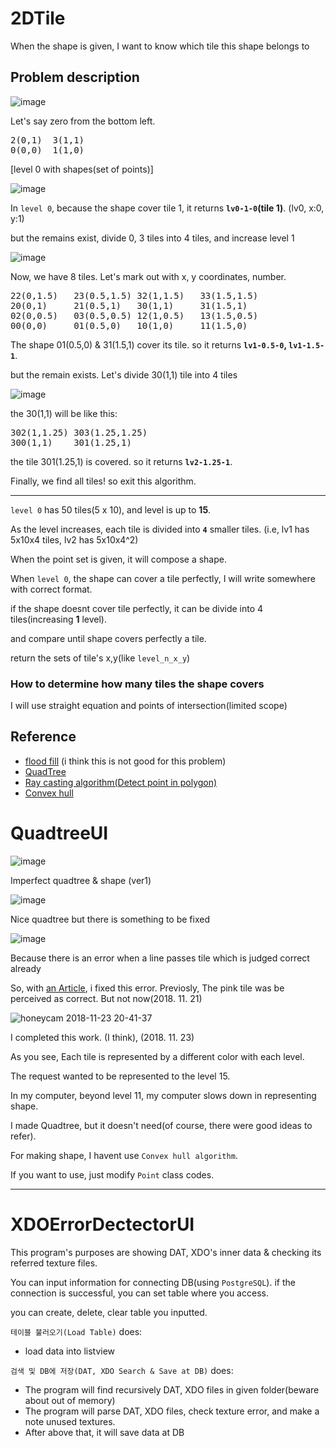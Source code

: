 # 2DTile

When the shape is given, I want to know which tile this shape belongs to

## Problem description

![image](https://user-images.githubusercontent.com/26527826/48421740-6e882580-e7a0-11e8-816b-f76e8e1f7cbd.png)

Let's say zero from the bottom left.

<pre>
2(0,1)	3(1,1)
0(0,0)	1(1,0)
</pre>
[level 0 with shapes(set of points)]

![image](https://user-images.githubusercontent.com/26527826/48423325-bc525d00-e7a3-11e8-8c60-b0ac9d5390d9.png)

In `level 0`, because the shape cover tile 1, it returns **`lv0-1-0`(tile 1)**. (lv0, x:0, y:1)

but the remains exist, divide 0, 3 tiles into 4 tiles, and increase level 1

![image](https://user-images.githubusercontent.com/26527826/48423332-c07e7a80-e7a3-11e8-82dc-e63ede80af63.png)

Now, we have 8 tiles. Let's mark out with x, y coordinates, number.

<pre>
22(0,1.5)	23(0.5,1.5)	32(1,1.5)	33(1.5,1.5)
20(0,1)		21(0.5,1)	30(1,1)		31(1.5,1)
02(0,0.5)	03(0.5,0.5)	12(1,0.5)	13(1.5,0.5)
00(0,0)		01(0.5,0)	10(1,0) 	11(1.5,0)
</pre>

The shape 01(0.5,0) & 31(1.5,1) cover its tile. so it returns **`lv1-0.5-0`, `lv1-1.5-1`**.

but the remain exists. Let's divide 30(1,1) tile into 4 tiles

![image](https://user-images.githubusercontent.com/26527826/48423341-c4aa9800-e7a3-11e8-97ce-694cb7004491.png)

the 30(1,1) will be like this:

<pre>
302(1,1.25)	303(1.25,1.25)
300(1,1)	301(1.25,1)
</pre>

the tile 301(1.25,1) is covered. so it returns **`lv2-1.25-1`**.

Finally, we find all tiles! so exit this algorithm.

<hr>

`level 0` has 50 tiles(5 x 10), and level is up to **15**.

As the  level increases, each tile is divided into **`4`** smaller tiles. (i.e, lv1 has 5x10x4 tiles, lv2 has 5x10x4^2)

When the point set is given, it will compose a shape.

When `level 0`, the shape can cover a tile perfectly, I will write somewhere with correct format.

if the shape doesnt cover tile perfectly, it can be divide into 4 tiles(increasing **1** level). 

and compare until shape covers perfectly a tile.

return the sets of tile's x,y(like `level_n_x_y`)

### How to determine how many tiles the shape covers

I will use straight equation and points of intersection(limited scope) 

## Reference

- [flood fill](https://ko.wikipedia.org/wiki/%ED%94%8C%EB%9F%AC%EB%93%9C_%ED%95%84) (i think this is not good for this problem)
- [QuadTree](https://en.wikipedia.org/wiki/Quadtree)
- [Ray casting algorithm(Detect point in polygon)](https://en.wikipedia.org/wiki/Point_in_polygon)
- [Convex hull](https://en.wikipedia.org/wiki/Convex_hull_algorithms)

# QuadtreeUI

![image](https://user-images.githubusercontent.com/26527826/48673764-30b44400-eb88-11e8-8f62-f33f422e71a8.png)

Imperfect quadtree & shape (ver1)

![image](https://user-images.githubusercontent.com/26527826/48693180-fbf1cc80-ec1b-11e8-9f93-ee299d3e8a7e.gif)

Nice quadtree but there is something to be fixed

![image](https://user-images.githubusercontent.com/26527826/48844184-76694a80-eddc-11e8-82f7-f1ae6cf0fd3f.png)

Because there is an error when a line passes tile which is judged correct already

So, with [an Article](http://bowbowbow.tistory.com/17), i fixed this error. Previosly, The pink tile was be perceived as correct. But not now(2018. 11. 21)

![honeycam 2018-11-23 20-41-37](https://user-images.githubusercontent.com/26527826/48941807-5cf10b80-ef60-11e8-9019-d8b7c5bdbf1f.gif)

I completed this work. (I think), (2018. 11. 23)

As you see, Each tile is represented by a different color with each level.

The request wanted to be represented to the level 15. 

In my computer, beyond level 11, my computer slows down in representing shape.

I made Quadtree, but it doesn't need(of course, there were good ideas to refer).

For making shape, I havent use `Convex hull algorithm`.

If you want to use, just modify `Point` class codes.

<hr>

# XDOErrorDectectorUI

This program's purposes are showing DAT, XDO's inner data & checking its referred texture files.

You can input information for connecting DB(using `PostgreSQL`). if the connection is successful, you can set table where you access.

you can create, delete, clear table you inputted.

`테이블 불러오기(Load Table)` does:

- load data into listview

`검색 및 DB에 저장(DAT, XDO Search & Save at DB)` does:

- The program will find recursively DAT, XDO files in given folder(beware about out of memory)
- The program will parse DAT, XDO files, check texture error, and make a note unused textures.
- After above that, it will save data at DB
